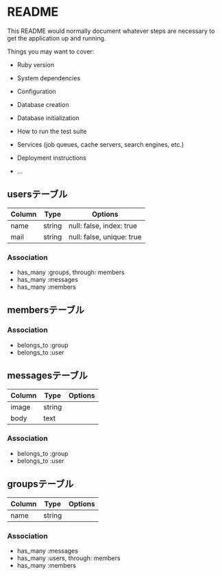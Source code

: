 # README

This README would normally document whatever steps are necessary to get the
application up and running.

Things you may want to cover:

* Ruby version

* System dependencies

* Configuration

* Database creation

* Database initialization

* How to run the test suite

* Services (job queues, cache servers, search engines, etc.)

* Deployment instructions

* ...

## usersテーブル
|Column|Type|Options|
|------|----|-------|
|name|string|null: false, index: true|
|mail|string|null: false, unique: true|

### Association
- has_many :groups, through: members
- has_many :messages
- has_many :members

## membersテーブル

### Association
- belongs_to :group
- belongs_to :user

## messagesテーブル

|Column|Type|Options|
|------|----|-------|
|image|string|
|body|text|

### Association
- belongs_to :group
- belongs_to :user

## groupsテーブル

|Column|Type|Options|
|------|----|-------|
|name|string|

### Association
- has_many :messages
- has_many :users, through: members
- has_many :members